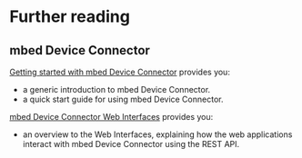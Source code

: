 # Further reading

## mbed Device Connector

[Getting started with mbed Device Connector](https://docs.mbed.com/docs/getting-started-with-mbed-device-connector/en/latest/) provides you:

- a generic introduction to mbed Device Connector.
- a quick start guide for using mbed Device Connector.

[mbed Device Connector Web Interfaces](https://docs.mbed.com/docs/mbed-device-connector-web-interfaces/en/latest/) provides you:

- an overview to the Web Interfaces, explaining how the web applications interact with mbed Device Connector using the REST API.

